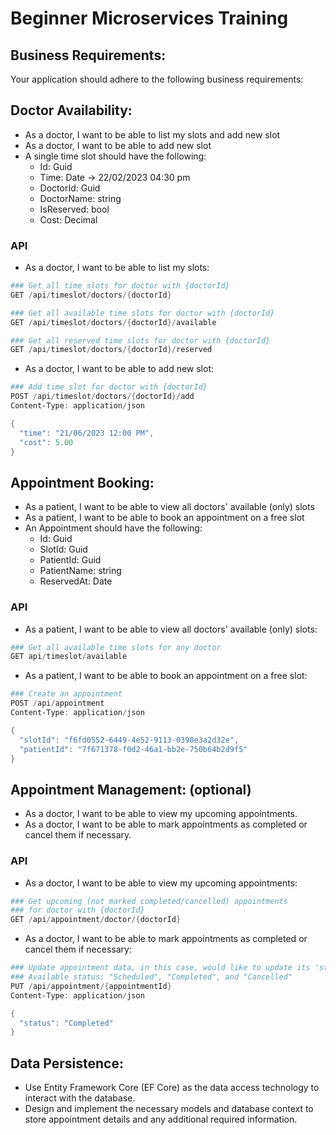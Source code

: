 # Beginner Microservices Training

## Business Requirements:

Your application should adhere to the following business requirements:

## Doctor Availability:

- As a doctor, I want to be able to list my slots and add new slot
- As a doctor, I want to be able to add new slot
- A single time slot should have the following:
    - Id: Guid
    - Time: Date → 22/02/2023 04:30 pm
    - DoctorId: Guid
    - DoctorName: string
    - IsReserved: bool
    - Cost: Decimal

### API

- As a doctor, I want to be able to list my slots:

```powershell
### Get all time slots for doctor with {doctorId}
GET /api/timeslot/doctors/{doctorId}

### Get all available time slots for doctor with {doctorId}
GET /api/timeslot/doctors/{doctorId}/available

### Get all reserved time slots for doctor with {doctorId}
GET /api/timeslot/doctors/{doctorId}/reserved
```

- As a doctor, I want to be able to add new slot:

```powershell
### Add time slot for doctor with {doctorId}
POST /api/timeslot/doctors/{doctorId}/add
Content-Type: application/json

{
  "time": "21/06/2023 12:00 PM",
  "cost": 5.00
}
```

## Appointment Booking:

- As a patient, I want to be able to view all doctors' available (only) slots
- As a patient, I want to be able to book an appointment on a free slot
- An Appointment should have the following:
    - Id: Guid
    - SlotId: Guid
    - PatientId: Guid
    - PatientName: string
    - ReservedAt: Date

### API

- As a patient, I want to be able to view all doctors' available (only) slots:

```powershell
### Get all available time slots for any doctor
GET api/timeslot/available
```

- As a patient, I want to be able to book an appointment on a free slot:

```powershell
### Create an appointment
POST /api/appointment
Content-Type: application/json

{
  "slotId": "f6fd0552-6449-4e52-9113-0398e3a2d32e",
  "patientId": "7f671378-f0d2-46a1-bb2e-750b64b2d9f5"
}
```

## Appointment Management: (optional)

- As a doctor, I want to be able to view my upcoming appointments.
- As a doctor, I want to be able to mark appointments as completed or cancel them if necessary.

### API

- As a doctor, I want to be able to view my upcoming appointments:

```powershell
### Get upcoming (not marked completed/cancelled) appointments 
### for doctor with {doctorId}
GET /api/appointment/doctor/{doctorId}
```

- As a doctor, I want to be able to mark appointments as completed or cancel them if necessary:

```powershell
### Update appointment data, in this case, would like to update its 'status' property
### Available status: "Scheduled", "Completed", and "Cancelled"
PUT /api/appointment/{appointmentId}
Content-Type: application/json

{
  "status": "Completed"
}
```

## Data Persistence:

- Use Entity Framework Core (EF Core) as the data access technology to interact
with the database.
- Design and implement the necessary models and database context to store
appointment details and any additional required information.
